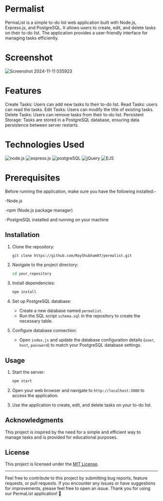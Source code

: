 # Permalist
PermaList is a simple to-do list web application built with Node.js, Express.js, and PostgreSQL. It allows users to create, edit, and delete tasks on their to-do list. The application provides a user-friendly interface for managing tasks efficiently.

# Screenshot
![Screenshot 2024-11-11 035923](https://github.com/user-attachments/assets/daf2b868-7948-4048-8d97-5272fed6938b)


# Features
Create Tasks: Users can add new tasks to their to-do list.
Read Tasks: users can read the tasks.
Edit Tasks: Users can modify the title of existing tasks.
Delete Tasks: Users can remove tasks from their to-do list.
Persistent Storage: Tasks are stored in a PostgreSQL database, ensuring data persistence between server restarts.

# Technologies Used
![node.js](https://img.shields.io/badge/Node.js-43853D?style=for-the-badge&logo=node.js&logoColor=white)
![express.js](https://img.shields.io/badge/Express.js-404D59?style=for-the-badge)
![postgreSQL](https://img.shields.io/badge/PostgreSQL-316192?style=for-the-badge&logo=postgresql&logoColor=white)
![jQuery](https://img.shields.io/badge/jQuery-0769AD?style=for-the-badge&logo=jquery&logoColor=white)
![EJS](https://img.shields.io/badge/ejs-%23B4CA65.svg?style=for-the-badge&logo=ejs&logoColor=black)

# Prerequisites
Before running the application, make sure you have the following installed:-

-Node.js

-npm (Node.js package manager)

-PostgreSQL installed and running on your machine

## Installation

1. Clone the repository:

   ```bash
   git clone https://github.com/RoyShubham07/permalist.git
   ```

2. Navigate to the project directory:

   ```bash
   cd your_repository
   ```

3. Install dependencies:

   ```bash
   npm install
   ```

4. Set up PostgreSQL database:

   - Create a new database named `permalist`.
   - Run the SQL script `schema.sql` in the repository to create the necessary table.

5. Configure database connection:

   - Open `index.js` and update the database configuration details (`user`, `host`, `password`) to match your PostgreSQL database settings.

## Usage

1. Start the server:

   ```bash
   npm start
   ```

2. Open your web browser and navigate to `http://localhost:3000` to access the application.

3. Use the application to create, edit, and delete tasks on your to-do list.

## Acknowledgments

This project is inspired by the need for a simple and efficient way to manage tasks and is provided for educational purposes.

## License

This project is licensed under the [MIT License](LICENSE).

---

Feel free to contribute to this project by submitting bug reports, feature requests, or pull requests. If you encounter any issues or have suggestions for improvements, please feel free to open an issue. Thank you for using our PermaList application! 📝
